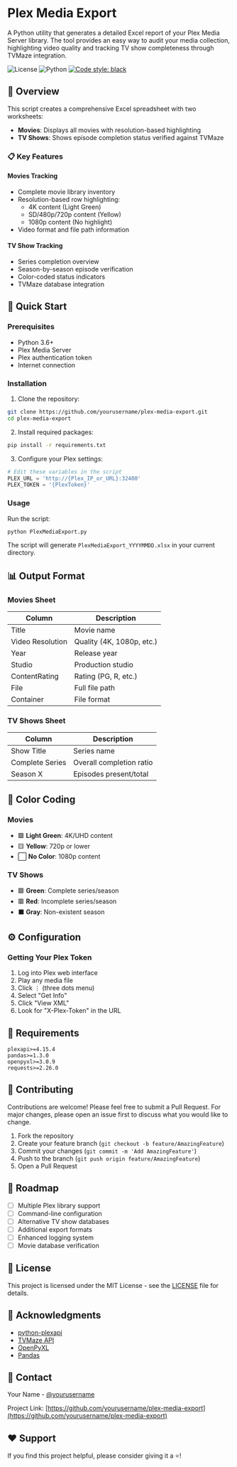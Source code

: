 # Plex Media Export

A Python utility that generates a detailed Excel report of your Plex Media Server library. The tool provides an easy way to audit your media collection, highlighting video quality and tracking TV show completeness through TVMaze integration.

![License](https://img.shields.io/badge/license-MIT-blue.svg)
![Python](https://img.shields.io/badge/python-3.6+-blue.svg)
[![Code style: black](https://img.shields.io/badge/code%20style-black-000000.svg)](https://github.com/psf/black)

## 🎯 Overview

This script creates a comprehensive Excel spreadsheet with two worksheets:
- **Movies**: Displays all movies with resolution-based highlighting
- **TV Shows**: Shows episode completion status verified against TVMaze

### 📋 Key Features

#### Movies Tracking
- Complete movie library inventory
- Resolution-based row highlighting:
  - 4K content (Light Green)
  - SD/480p/720p content (Yellow)
  - 1080p content (No highlight)
- Video format and file path information

#### TV Show Tracking
- Series completion overview
- Season-by-season episode verification
- Color-coded status indicators
- TVMaze database integration

## 🚀 Quick Start

### Prerequisites

- Python 3.6+
- Plex Media Server
- Plex authentication token
- Internet connection

### Installation

1. Clone the repository:
```bash
git clone https://github.com/yourusername/plex-media-export.git
cd plex-media-export
```

2. Install required packages:
```bash
pip install -r requirements.txt
```

3. Configure your Plex settings:
```python
# Edit these variables in the script
PLEX_URL = 'http://{Plex_IP_or_URL}:32400'
PLEX_TOKEN = '{PlexToken}'
```

### Usage

Run the script:
```bash
python PlexMediaExport.py
```

The script will generate `PlexMediaExport_YYYYMMDD.xlsx` in your current directory.

## 📊 Output Format

### Movies Sheet
| Column | Description |
|--------|-------------|
| Title | Movie name |
| Video Resolution | Quality (4K, 1080p, etc.) |
| Year | Release year |
| Studio | Production studio |
| ContentRating | Rating (PG, R, etc.) |
| File | Full file path |
| Container | File format |

### TV Shows Sheet
| Column | Description |
|--------|-------------|
| Show Title | Series name |
| Complete Series | Overall completion ratio |
| Season X | Episodes present/total |

## 🎨 Color Coding

### Movies
- 🟩 **Light Green**: 4K/UHD content
- 🟨 **Yellow**: 720p or lower
- ⬜ **No Color**: 1080p content

### TV Shows
- 🟩 **Green**: Complete series/season
- 🟥 **Red**: Incomplete series/season
- ⬛ **Gray**: Non-existent season

## ⚙️ Configuration

### Getting Your Plex Token

1. Log into Plex web interface
2. Play any media file
3. Click ⋮ (three dots menu)
4. Select "Get Info"
5. Click "View XML"
6. Look for "X-Plex-Token" in the URL

## 📝 Requirements

```plaintext
plexapi>=4.15.4
pandas>=1.3.0
openpyxl>=3.0.9
requests>=2.26.0
```

## 🤝 Contributing

Contributions are welcome! Please feel free to submit a Pull Request. For major changes, please open an issue first to discuss what you would like to change.

1. Fork the repository
2. Create your feature branch (`git checkout -b feature/AmazingFeature`)
3. Commit your changes (`git commit -m 'Add AmazingFeature'`)
4. Push to the branch (`git push origin feature/AmazingFeature`)
5. Open a Pull Request

## 🚧 Roadmap

- [ ] Multiple Plex library support
- [ ] Command-line configuration
- [ ] Alternative TV show databases
- [ ] Additional export formats
- [ ] Enhanced logging system
- [ ] Movie database verification

## 📄 License

This project is licensed under the MIT License - see the [LICENSE](LICENSE) file for details.

## 🙏 Acknowledgments

- [python-plexapi](https://github.com/pkkid/python-plexapi)
- [TVMaze API](https://www.tvmaze.com/api)
- [OpenPyXL](https://openpyxl.readthedocs.io/)
- [Pandas](https://pandas.pydata.org/)

## 📮 Contact

Your Name - [@yourusername](https://github.com/yourusername)

Project Link: [https://github.com/yourusername/plex-media-export](https://github.com/yourusername/plex-media-export)

## ❤️ Support

If you find this project helpful, please consider giving it a ⭐️!
